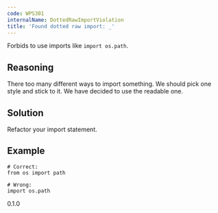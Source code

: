 ```yaml
---
code: WPS301
internalName: DottedRawImportViolation
title: 'Found dotted raw import: _'
---
```


Forbids to use imports like `import os.path`.

## Reasoning
There too many different ways to import something. We should pick
one style and stick to it. We have decided to use the readable one.

## Solution
Refactor your import statement.

## Example

    # Correct:
    from os import path
    
    # Wrong:
    import os.path

<div class="versionadded">

0.1.0

</div>